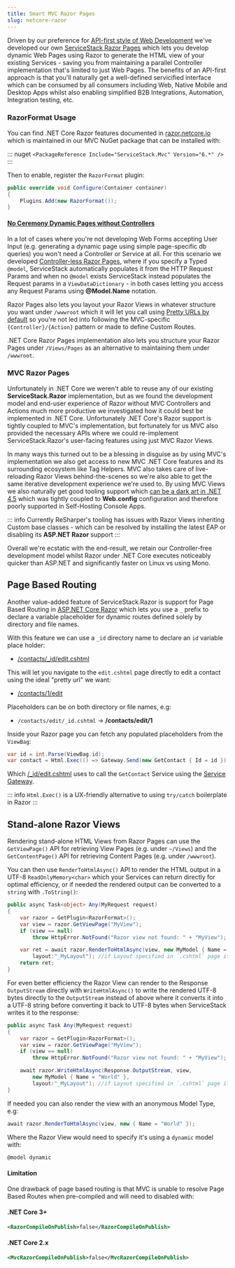 ```yaml
---
title: Smart MVC Razor Pages
slug: netcore-razor
---
```


Driven by our preference for [API-first style of Web Development](/api-first-development)
we've developed our own [ServiceStack Razor Pages](http://razor.netcore.io) which lets you develop dynamic
Web Pages using Razor to generate the HTML view of your existing Services - saving you from maintaining a 
parallel Controller implementation that's limited to just Web Pages. The benefits of an API-first
approach is that you'll naturally get a well-defined servicified interface which can be consumed by all 
consumers including Web, Native Mobile and Desktop Apps whilst also enabling simplified B2B Integrations, 
Automation, Integration testing, etc.

### RazorFormat Usage

You can find .NET Core Razor features documented in [razor.netcore.io](http://razor.netcore.io) which 
is maintained in our MVC NuGet package that can be installed with: 

::: nuget
`<PackageReference Include="ServiceStack.Mvc" Version="6.*" />`
:::


Then to enable, register the `RazorFormat` plugin:

```csharp
public override void Configure(Container container)
{
    Plugins.Add(new RazorFormat());
}
```

#### [No Ceremony Dynamic Pages without Controllers](http://razor.netcore.io/#no-ceremony)

In a lot of cases where you're not developing Web Forms accepting User Input (e.g. generating a dynamic 
page using simple page-specific db queries) you won't need a Controller or Service at all. 
For this scenario we developed [Controller-less Razor Pages](http://razor.netcore.io/#smart-views), 
where if you specify a Typed `@model`, ServiceStack automatically populates it from the HTTP Request Params 
and when no `@model` exists ServiceStack instead populates the Request params in a `ViewDataDictionary` - 
in both cases letting you access any Request Params using **@Model.Name** notation.

Razor Pages also lets you layout your Razor Views in whatever structure you want under `/wwwroot` 
which it will let you call using [Pretty URLs by default](http://razor.netcore.io/#no-ceremony) so you're 
not led into following the MVC-specific `{Controller}/{Action}` pattern or made to define Custom Routes.

.NET Core Razor Pages implementation also lets you structure your Razor Pages under `/Views/Pages` as an 
alternative to maintaining them under `/wwwroot`.

### MVC Razor Pages

Unfortunately in .NET Core we weren't able to reuse any of our existing **ServiceStack.Razor** implementation,
but as we found the development model and end-user experience of Razor without MVC Controllers and Actions 
much more productive we investigated how it could best be implemented in .NET Core. Unfortunately 
.NET Core's Razor support is tightly coupled to MVC's implementation, but fortunately for us MVC also 
provided the necessary APIs where we could re-implement ServiceStack.Razor's user-facing features using 
just MVC Razor Views. 

In many ways this turned out to be a blessing in disguise as by using MVC's implementation we also get 
access to new MVC .NET Core features and its surrounding ecosystem like Tag Helpers. MVC also takes care 
of live-reloading Razor Views behind-the-scenes so we're also able to get the same iterative development 
experience we're used to. By using MVC Views we also naturally get good tooling support which 
[can be a dark art in .NET 4.5](https://docs.servicestack.net/razor-notes.html)
which was tightly coupled to **Web.config** configuration and therefore poorly supported in Self-Hosting 
Console Apps. 

::: info
Currently ReSharper's tooling has issues with Razor Views inheriting Custom base classes - 
which can be resolved by installing the latest EAP or disabling its **ASP.NET Razor** support
:::

Overall we're ecstatic with the end-result, we retain our Controller-free development model whilst Razor under 
.NET Core executes noticeably quicker than ASP.NET and significantly faster on Linux vs using Mono.

## Page Based Routing

Another value-added feature of ServiceStack.Razor is support for Page Based Routing in [ASP.NET Core Razor](/netcore-razor) 
which lets you use a `_` prefix to declare a variable placeholder for dynamic routes defined solely by directory and file names.

With this feature we can use a `_id` directory name to declare an `id` variable place holder:

 - [/contacts/_id/edit.cshtml](https://github.com/NetCoreApps/Validation/blob/master/world/wwwroot/server-razor/contacts/_id/edit.cshtml)

This will let you navigate to the `edit.cshtml` page directly to edit a contact using the ideal "pretty url" we want:

 - [/contacts/1/edit](http://validation.web-app.io/server-razor/contacts/1/edit)

Placeholders can be on both directory or file names, e.g:

 - `/contacts/edit/_id.cshtml` -> **/contacts/edit/1**

Inside your Razor page you can fetch any populated placeholders from the `ViewBag`:

```csharp
var id = int.Parse(ViewBag.id);
var contact = Html.Exec(() => Gateway.Send(new GetContact { Id = id }).Result, out var error);
```

Which [/_id/edit.cshtml](https://github.com/NetCoreApps/Validation/blob/master/world/wwwroot/server-razor/contacts/_id/edit.cshtml) 
uses to call the `GetContact` Service using the [Service Gateway](/service-gateway).

::: info
`Html.Exec()` is a UX-friendly alternative to using `try/catch` boilerplate in Razor
:::

## Stand-alone Razor Views

Rendering stand-alone HTML Views from Razor Pages can use the `GetViewPage()` API for retrieving View Pages 
(e.g. under `~/Views`) and the `GetContentPage()` API for retrieving Content Pages (e.g. under `/wwwroot`). 

You can then use `RenderToHtmlAsync()` API to render the HTML output in a UTF-8 `ReadOnlyMemory<char>` which your Services can return directly 
for optimal efficiency, or if needed the rendered output can be converted to a `string` with `.ToString()`:

```csharp
public async Task<object> Any(MyRequest request)
{
    var razor = GetPlugin<RazorFormat>();
    var view = razor.GetViewPage("MyView");
    if (view == null)
        throw HttpError.NotFound("Razor view not found: " + "MyView");

    var ret = await razor.RenderToHtmlAsync(view, new MyModel { Name = "World" },
        layout:"_MyLayout"); //if Layout specified in `.cshtml` page it uses that
    return ret;
}
```

For even better efficiency the Razor View can render to the Response `OutputStream` directly with `WriteHtmlAsync()` to write the rendered UTF-8 bytes 
directly to the `OutputStream` instead of above where it converts it into a UTF-8 string before converting it back to UTF-8 bytes when ServiceStack
writes it to the response:

```csharp
public async Task Any(MyRequest request)
{
    var razor = GetPlugin<RazorFormat>();
    var view = razor.GetViewPage("MyView");
    if (view == null)
        throw HttpError.NotFound("Razor view not found: " + "MyView");

    await razor.WriteHtmlAsync(Response.OutputStream, view, 
        new MyModel { Name = "World" }, 
        layout:"_MyLayout"); //if Layout specified in `.cshtml` page it uses that
}
```

If needed you can also render the view with an anonymous Model Type, e.g:

```csharp
await razor.RenderToHtmlAsync(view, new { Name = "World" });
```

Where the Razor View would need to specify it's using a `dynamic` model with:

```html
@model dynamic
```

#### Limitation

One drawback of page based routing is that MVC is unable to resolve Page Based Routes when pre-compiled and will need to disabled with:

#### .NET Core 3+

```xml
<RazorCompileOnPublish>false</RazorCompileOnPublish>
```

#### .NET Core 2.x

```xml
<MvcRazorCompileOnPublish>false</MvcRazorCompileOnPublish>
```


